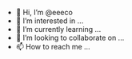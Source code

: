 - 👋 Hi, I’m @eeeco
- 👀 I’m interested in ...
- 🌱 I’m currently learning ...
- 💞️ I’m looking to collaborate on ...
- 📫 How to reach me ...

<!---
eeeco/eeeco is a ✨ special ✨ repository because its `README.md` (this file) appears on your GitHub profile.
You can click the Preview link to take a look at your changes.
--->
